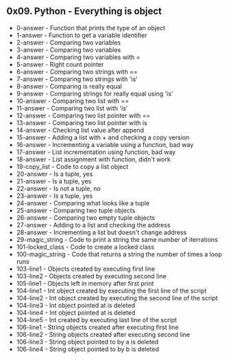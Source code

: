 ## 0x09. Python - Everything is object

* 0-answer - Function that prints the type of an object
* 1-answer - Function to get a variable identifier
* 2-answer - Comparing two variables
* 3-answer - Comparing two variables
* 4-answer - Comparing two variables with =
* 5-answer - Right count pointer
* 6-answer - Comparing two strings with ==
* 7-answer - Comparing two strings with 'is'
* 8-answer - Comparing is really equal
* 9-answer - Comparing strings for really equal using 'is'
* 10-answer - Comparing two list with ==
* 11-answer - Comparing two list with 'is'
* 12-answer - Comparing two list pointer with ==
* 13-answer - Comparing two list pointer with is
* 14-answer - Checking list value after append
* 15-answer - Adding a list with + and checking a copy version
* 16-answer - Incrementing a variable using a function, bad way
* 17-answer - List incrementation using function, bad way
* 18-answer - List assignment with function, didn't work
* 19-copy_list - Code to copy a list object
* 20-answer - Is a tuple, yes
* 21-answer - Is a tuple, yes
* 22-answer - Is not a tuple, no
* 23-answer - Is a tuple, yes
* 24-answer - Comparing what looks like a tuple
* 25-answer - Comparing two tuple objects
* 26-answer - Comparing two empty tuple objects
* 27-answer - Adding to a list and checking the address
* 28-answer - Incrementing a list but doesn't change address
* 29-magic_string - Code to print a string the same number of iterrations
* 101-locked_class - Code to create a locked class
* 100-magic_string - Code that returns a string the number of times a loop runs
* 103-line1 - Objects created by executing first line
* 103-line2 - Objects created by executing second line
* 105-line1 - Objects left in memory after first print
* 104-line1 - Int object created by executing the first line of the script
* 104-line2 - Int object created by executing the second line of the script
* 104-line3 - Int object pointed at is deleted
* 104-line4 - Int object pointed at is deleted
* 104-line5 - Int created by executing last line of the script
* 106-line1 - String objects created after executing first line
* 106-line2 - String objects created after executing second line
* 106-line3 - String object pointed to by a is deleted
* 106-line4 - String object pointed to by b is deleted

